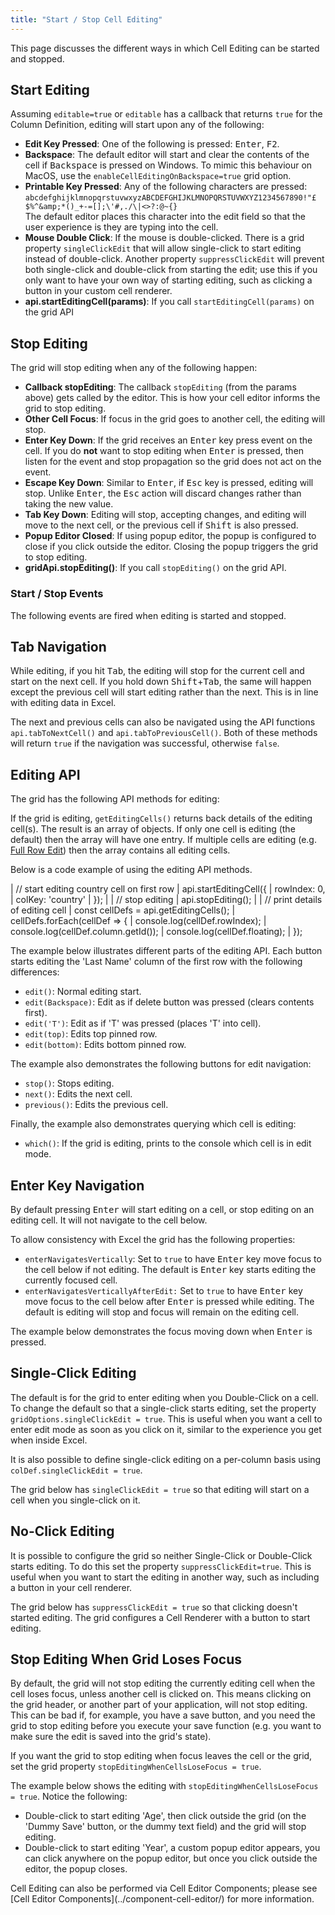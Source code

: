 ```yaml
---
title: "Start / Stop Cell Editing"
---
```


This page discusses the different ways in which Cell Editing can be started and stopped.

## Start Editing

Assuming `editable=true` or `editable` has a callback that returns `true` for the Column Definition, editing will start upon any of the following:

- **Edit Key Pressed**: One of the following is pressed: <kbd>Enter</kbd>, <kbd>F2</kbd>.
- **Backspace**: The default editor will start and clear the contents of the cell if <kbd>Backspace</kbd> is pressed on Windows. To mimic this behaviour on MacOS, use the `enableCellEditingOnBackspace=true` grid option.
- **Printable Key Pressed**: Any of the following characters are pressed: `abcdefghijklmnopqrstuvwxyzABCDEFGHIJKLMNOPQRSTUVWXYZ1234567890!"£$%^&amp;*()_+-=[];\'#,./\|<>?:@~{}`<br/> The default editor places this character into the edit field so that the user experience is they are typing into the cell.
- **Mouse Double Click**: If the mouse is double-clicked. There is a grid property `singleClickEdit` that will allow single-click to start editing instead of double-click. Another property `suppressClickEdit` will prevent both single-click and double-click from starting the edit; use this if you only want to have your own way of starting editing, such as clicking a button in your custom cell renderer.
- **api.startEditingCell(params)**: If you call `startEditingCell(params)` on the grid API

## Stop Editing

The grid will stop editing when any of the following happen:

- **Callback stopEditing**: The callback `stopEditing` (from the params above) gets called by the editor. This is how your cell editor informs the grid to stop editing.
- **Other Cell Focus**: If focus in the grid goes to another cell, the editing will stop.
- **Enter Key Down**: If the grid receives an <kbd>Enter</kbd> key press event on the cell. If you do **not** want to stop editing when <kbd>Enter</kbd> is pressed, then listen for the event and stop propagation so the grid does not act on the event.
- **Escape Key Down**: Similar to <kbd>Enter</kbd>, if <kbd>Esc</kbd> key is pressed, editing will stop. Unlike <kbd>Enter</kbd>, the <kbd>Esc</kbd> action will discard changes rather than taking the new value.
- **Tab Key Down**: Editing will stop, accepting changes, and editing will move to the next cell, or the previous cell if <kbd>Shift</kbd> is also pressed.
- **Popup Editor Closed**: If using popup editor, the popup is configured to close if you click outside the editor. Closing the popup triggers the grid to stop editing.
- **gridApi.stopEditing()**: If you call `stopEditing()` on the grid API.

### Start / Stop Events

The following events are fired when editing is started and stopped.

<api-documentation source='grid-events/events.json' section='editing' names='["cellEditingStarted", "cellEditingStopped"]'></api-documentation>

## Tab Navigation

While editing, if you hit <kbd>Tab</kbd>, the editing will stop for the current cell and start on the next cell. If you hold down <kbd>Shift</kbd>+<kbd>Tab</kbd>, the same will happen except the previous cell will start editing rather than the next. This is in line with editing data in Excel.

The next and previous cells can also be navigated using the API functions `api.tabToNextCell()` and `api.tabToPreviousCell()`. Both of these methods will return `true` if the navigation was successful, otherwise `false`.

<api-documentation source='grid-api/api.json' section='navigation' names='["tabToNextCell", "tabToPreviousCell"]'></api-documentation>


## Editing API

The grid has the following API methods for editing:

<api-documentation source='grid-api/api.json' section='editing' names='["startEditingCell", "stopEditing", "getEditingCells"]'></api-documentation>

If the grid is editing, `getEditingCells()` returns back details of the editing cell(s). The result is an array of objects. If only one cell is editing (the default) then the array will have one entry. If multiple cells are editing (e.g. [Full Row Edit](/cell-editing-full-row/)) then the array contains all editing cells.

Below is a code example of using the editing API methods.

<snippet>
| // start editing country cell on first row
| api.startEditingCell({
|     rowIndex: 0,
|     colKey: 'country'
| });
| 
| // stop editing
| api.stopEditing();
| 
| // print details of editing cell
| const cellDefs = api.getEditingCells();
| cellDefs.forEach(cellDef => {
|     console.log(cellDef.rowIndex);
|     console.log(cellDef.column.getId());
|     console.log(cellDef.floating);
| });
</snippet>

The example below illustrates different parts of the editing API. Each button starts editing the 'Last Name' column of the first row with the following differences:

- `edit()`: Normal editing start.
- `edit(Backspace)`: Edit as if delete button was pressed (clears contents first).
- `edit('T')`: Edit as if 'T' was pressed (places 'T' into cell).
- `edit(top)`: Edits top pinned row.
- `edit(bottom)`: Edits bottom pinned row.

The example also demonstrates the following buttons for edit navigation:

- `stop()`: Stops editing.
- `next()`: Edits the next cell.
- `previous()`: Edits the previous cell.

Finally, the example also demonstrates querying which cell is editing:

- `which()`: If the grid is editing, prints to the console which cell is in edit mode.

<grid-example title='Cell Editing' name='cell-editing' type='generated' options='{ "exampleHeight": 545 }'></grid-example>

## Enter Key Navigation

By default pressing <kbd>Enter</kbd> will start editing on a cell, or stop editing on an editing cell. It will not navigate to the cell below.

To allow consistency with Excel the grid has the following properties:

- `enterNavigatesVertically`: Set to `true` to have <kbd>Enter</kbd> key move focus to the cell below if not editing. The default is <kbd>Enter</kbd> key starts editing the currently focused cell.
- `enterNavigatesVerticallyAfterEdit:` Set to `true` to have <kbd>Enter</kbd> key move focus to the cell below after <kbd>Enter</kbd> is pressed while editing. The default is editing will stop and focus will remain on the editing cell.

The example below demonstrates the focus moving down when <kbd>Enter</kbd> is pressed.

<grid-example title='Enter Key Navigation' name='enter-key-navigation' type='generated' options='{ "exampleHeight": 555 }'></grid-example>

## Single-Click Editing

The default is for the grid to enter editing when you Double-Click on a cell. To change the default so that a single-click starts editing, set the property `gridOptions.singleClickEdit = true`. This is useful when you want a cell to enter edit mode as soon as you click on it, similar to the experience you get when inside Excel.

It is also possible to define single-click editing on a per-column basis using `colDef.singleClickEdit = true`.

The grid below has `singleClickEdit = true` so that editing will start on a cell when you single-click on it.

<grid-example title='Single Click Editing' name='single-click-editing' type='generated' options='{ "exampleHeight": 520 }'></grid-example>

## No-Click Editing

It is possible to configure the grid so neither Single-Click or Double-Click starts editing. To do this set the property `suppressClickEdit=true`. This is useful when you want to start the editing in another way, such as including a button in your cell renderer.

The grid below has `suppressClickEdit = true` so that clicking doesn't started editing. The grid configures a Cell Renderer with a button to start editing.

<grid-example title='No Click Editing' name='single-click-editing-renderer' type='generated' options='{ "exampleHeight": 520 }'></grid-example>

## Stop Editing When Grid Loses Focus

By default, the grid will not stop editing the currently editing cell when the cell loses focus, unless another
cell is clicked on. This means clicking on the grid header, or another part of your application, will not stop editing.
This can be bad if, for example, you have a save button, and you need the grid to stop editing before you execute 
your save function (e.g. you want to make sure the edit is saved into the grid's state).

If you want the grid to stop editing when focus leaves the cell or the grid, set the grid property 
`stopEditingWhenCellsLoseFocus = true`.

The example below shows the editing with `stopEditingWhenCellsLoseFocus = true`. Notice the following:

- Double-click to start editing 'Age', then click outside the grid (on the 'Dummy Save' button, or the dummy text field) and the grid will stop editing.
- Double-click to start editing 'Year', a custom popup editor appears, you can click anywhere on the popup editor, but once you click outside the editor, the popup closes.

<grid-example title='Stop Editing When Cells Loses Focus' name='stop-edit-when-grid-loses-focus' type='generated' options='{ "exampleHeight": 510 }'></grid-example>

<note>
Cell Editing can also be performed via Cell Editor Components; please see [Cell Editor Components](../component-cell-editor/) for more information.
</note>

